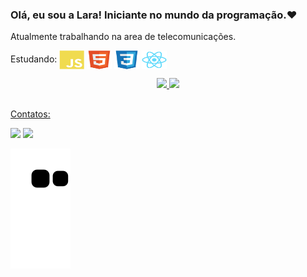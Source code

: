 ### Olá, eu sou a Lara! Iniciante no mundo da programação.❤️

Atualmente trabalhando na area de telecomunicações.

Estudando: <img align="center" alt="Lara-Js" height="30" width="40" src="https://raw.githubusercontent.com/devicons/devicon/master/icons/javascript/javascript-plain.svg">
<img align="center" alt="Lara-HTML" height="30" width="40" src="https://raw.githubusercontent.com/devicons/devicon/master/icons/html5/html5-original.svg">
<img align="center" alt="Lara-CSS" height="30" width="40" src="https://raw.githubusercontent.com/devicons/devicon/master/icons/css3/css3-original.svg">
<img align="center" alt="Lara-React" height="30" width="40" src="https://raw.githubusercontent.com/devicons/devicon/master/icons/react/react-original.svg">

 <div align="center"><a href="https://github.com/LaraSampaio20">
  <img height="150em" src="https://github-readme-stats.vercel.app/api?username=LaraSampaio20&show_icons=true&theme=dracula&include_all_commits=true&count_private=true"/>
  <img height="150em" src="https://github-readme-stats.vercel.app/api/top-langs/?username=LaraSampaio20&layout=compact&langs_count=7&theme=dracula"/>
</div>
  
  ##
   Contatos:
  
  <div>
  <a href="https://www.linkedin.com/in/larasampaio/" target="_blank"><img src="https://img.shields.io/badge/-LinkedIn-%230077B5?style=for-the-badge&logo=linkedin&logoColor=white" target="_blank"></a>
 <a href="mailto:larasampaio2394@gmail.com"><img src="https://img.shields.io/badge/Gmail-D14836?style=for-the-badge&logo=gmail&logoColor=white" target="_blank"></a>
    
  ![Snake animation](https://github.com/LaraSampaio20/LaraSampaio20/blob/output/github-contribution-grid-snake.svg)
    
  </div>
